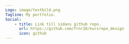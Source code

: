 ```yaml
---
Logo: image/testbild.png
Tagline: My portfolio.
Social:
    - title: Link till sidans github repo.
      url: https://github.com/frnr20/kursrepo_design
      icon: github
---
```

